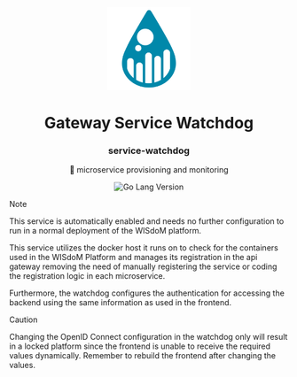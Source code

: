 <div align="center">
<img height="150px" src="https://raw.githubusercontent.com/wisdom-oss/brand/main/svg/standalone_color.svg">
<h1>Gateway Service Watchdog</h1>
<h3>service-watchdog</h3>
<p>👀 microservice provisioning and monitoring</p>
<img src="https://img.shields.io/github/go-mod/go-version/wisdom-oss/gateway-service-watcher?style=for-the-badge"
alt="Go Lang Version"/>
</div>

> [!NOTE]
> This service is automatically enabled and needs no further configuration to
> run in a normal deployment of the WISdoM platform.

This service utilizes the docker host it runs on to check for the containers
used in the WISdoM Platform and manages its registration in the api gateway
removing the need of manually registering the service or coding the registration
logic in each microservice.

Furthermore, the watchdog configures the authentication for accessing the
backend using the same information as used in the frontend.

> [!CAUTION]
> Changing the OpenID Connect configuration in the watchdog only will result
> in a locked platform since the frontend is unable to receive the required
> values dynamically. Remember to rebuild the frontend after changing the values.

